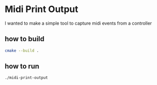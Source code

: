# Midi Print Output

I wanted to make a simple tool to capture midi events from a controller

## how to build

```bash
cmake --build .
```

## how to run

```bash
./midi-print-output
```